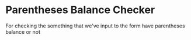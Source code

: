 # Parentheses Balance Checker

For checking the something that we've input to the form have parentheses balance or not